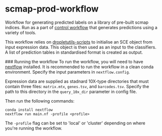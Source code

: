 # scmap-prod-workflow

Workflow for generating predicted labels on a library of pre-built scmap indices. Run as a part of [control workflow](https://github.com/ebi-gene-expression-group/cell-types-prod-control-workflow) that generates predictions using a variety of tools.  

This workflow relies on [dropletutils-scripts](https://github.com/ebi-gene-expression-group/dropletutils-scripts) to initialise an SCE object from input expression data. This object is then used as an input to the classifiers. A list of prediction tables in standardised format is created as output.

### Running the workflow 
To run the workflow, you will need to have [nextflow](https://www.nextflow.io/) installed. It is recommended to run the workflow in a clean conda environment. Specify the input parameters in `nextflow.config`.

Expression data are supplied as stadnard 10X-type directories that must contain three files: `matrix.mtx`, `genes.tsv`, and `barcodes.tsv`. Specify the path to this directory in the `query_10x_dir` parameter in config file.

Then run the following commands:

```
conda install nextflow 
nextflow run main.nf -profile <profile> 
```

The `-profile` flag can be set to 'local' or 'cluster' depending on where you're running the workflow.
